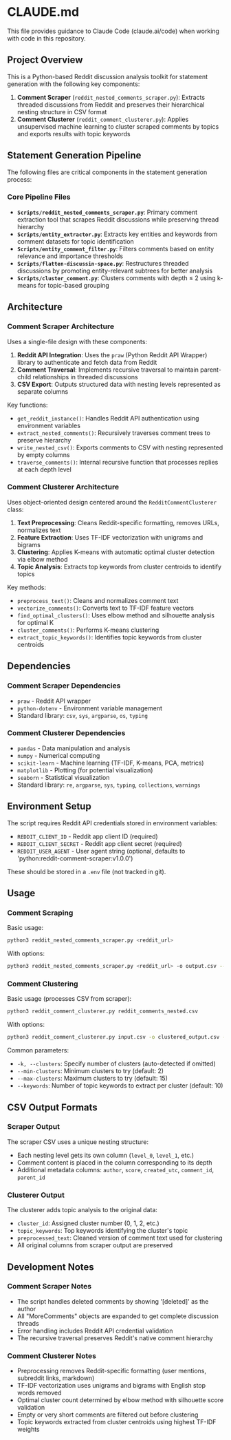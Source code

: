 # CLAUDE.md

This file provides guidance to Claude Code (claude.ai/code) when working with code in this repository.

## Project Overview

This is a Python-based Reddit discussion analysis toolkit for statement generation with the following key components:

1. **Comment Scraper** (`reddit_nested_comments_scraper.py`): Extracts threaded discussions from Reddit and preserves their hierarchical nesting structure in CSV format
2. **Comment Clusterer** (`reddit_comment_clusterer.py`): Applies unsupervised machine learning to cluster scraped comments by topics and exports results with topic keywords

## Statement Generation Pipeline

The following files are critical components in the statement generation process:

### Core Pipeline Files
- **`Scripts/reddit_nested_comments_scraper.py`**: Primary comment extraction tool that scrapes Reddit discussions while preserving thread hierarchy
- **`Scripts/entity_extractor.py`**: Extracts key entities and keywords from comment datasets for topic identification
- **`Scripts/entity_comment_filter.py`**: Filters comments based on entity relevance and importance thresholds
- **`Scripts/flatten-discussin-space.py`**: Restructures threaded discussions by promoting entity-relevant subtrees for better analysis
- **`Scripts/cluster_comment.py`**: Clusters comments with depth ≤ 2 using k-means for topic-based grouping

## Architecture

### Comment Scraper Architecture
Uses a single-file design with these components:

1. **Reddit API Integration**: Uses the `praw` (Python Reddit API Wrapper) library to authenticate and fetch data from Reddit
2. **Comment Traversal**: Implements recursive traversal to maintain parent-child relationships in threaded discussions  
3. **CSV Export**: Outputs structured data with nesting levels represented as separate columns

Key functions:
- `get_reddit_instance()`: Handles Reddit API authentication using environment variables
- `extract_nested_comments()`: Recursively traverses comment trees to preserve hierarchy
- `write_nested_csv()`: Exports comments to CSV with nesting represented by empty columns
- `traverse_comments()`: Internal recursive function that processes replies at each depth level

### Comment Clusterer Architecture
Uses object-oriented design centered around the `RedditCommentClusterer` class:

1. **Text Preprocessing**: Cleans Reddit-specific formatting, removes URLs, normalizes text
2. **Feature Extraction**: Uses TF-IDF vectorization with unigrams and bigrams  
3. **Clustering**: Applies K-means with automatic optimal cluster detection via elbow method
4. **Topic Analysis**: Extracts top keywords from cluster centroids to identify topics

Key methods:
- `preprocess_text()`: Cleans and normalizes comment text
- `vectorize_comments()`: Converts text to TF-IDF feature vectors
- `find_optimal_clusters()`: Uses elbow method and silhouette analysis for optimal K
- `cluster_comments()`: Performs K-means clustering
- `extract_topic_keywords()`: Identifies topic keywords from cluster centroids

## Dependencies

### Comment Scraper Dependencies
- `praw` - Reddit API wrapper
- `python-dotenv` - Environment variable management
- Standard library: `csv`, `sys`, `argparse`, `os`, `typing`

### Comment Clusterer Dependencies
- `pandas` - Data manipulation and analysis
- `numpy` - Numerical computing
- `scikit-learn` - Machine learning (TF-IDF, K-means, PCA, metrics)
- `matplotlib` - Plotting (for potential visualization)
- `seaborn` - Statistical visualization
- Standard library: `re`, `argparse`, `sys`, `typing`, `collections`, `warnings`

## Environment Setup

The script requires Reddit API credentials stored in environment variables:
- `REDDIT_CLIENT_ID` - Reddit app client ID (required)
- `REDDIT_CLIENT_SECRET` - Reddit app client secret (required)  
- `REDDIT_USER_AGENT` - User agent string (optional, defaults to 'python:reddit-comment-scraper:v1.0.0')

These should be stored in a `.env` file (not tracked in git).

## Usage

### Comment Scraping
Basic usage:
```bash
python3 reddit_nested_comments_scraper.py <reddit_url>
```

With options:
```bash
python3 reddit_nested_comments_scraper.py <reddit_url> -o output.csv --max-depth 5
```

### Comment Clustering
Basic usage (processes CSV from scraper):
```bash
python3 reddit_comment_clusterer.py reddit_comments_nested.csv
```

With options:
```bash
python3 reddit_comment_clusterer.py input.csv -o clustered_output.csv -k 8 --keywords 15
```

Common parameters:
- `-k, --clusters`: Specify number of clusters (auto-detected if omitted)
- `--min-clusters`: Minimum clusters to try (default: 2)
- `--max-clusters`: Maximum clusters to try (default: 15)  
- `--keywords`: Number of topic keywords to extract per cluster (default: 10)

## CSV Output Formats

### Scraper Output
The scraper CSV uses a unique nesting structure:
- Each nesting level gets its own column (`level_0`, `level_1`, etc.)
- Comment content is placed in the column corresponding to its depth
- Additional metadata columns: `author`, `score`, `created_utc`, `comment_id`, `parent_id`

### Clusterer Output  
The clusterer adds topic analysis to the original data:
- `cluster_id`: Assigned cluster number (0, 1, 2, etc.)
- `topic_keywords`: Top keywords identifying the cluster's topic
- `preprocessed_text`: Cleaned version of comment text used for clustering
- All original columns from scraper output are preserved

## Development Notes

### Comment Scraper Notes
- The script handles deleted comments by showing '[deleted]' as the author
- All "MoreComments" objects are expanded to get complete discussion threads
- Error handling includes Reddit API credential validation
- The recursive traversal preserves Reddit's native comment hierarchy

### Comment Clusterer Notes
- Preprocessing removes Reddit-specific formatting (user mentions, subreddit links, markdown)
- TF-IDF vectorization uses unigrams and bigrams with English stop words removed
- Optimal cluster count determined by elbow method with silhouette score validation
- Empty or very short comments are filtered out before clustering
- Topic keywords extracted from cluster centroids using highest TF-IDF weights